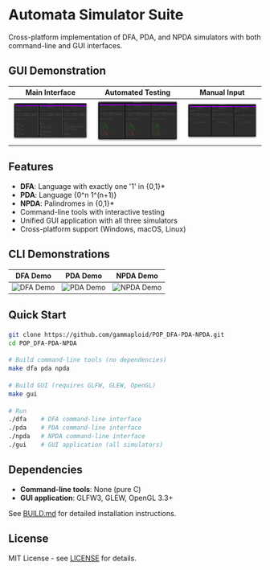 # Automata Simulator Suite

Cross-platform implementation of DFA, PDA, and NPDA simulators with both command-line and GUI interfaces.

## GUI Demonstration

| Main Interface | Automated Testing | Manual Input |
| :---: | :---: | :---: |
| ![GUI Interface](demo/g1.png) | ![GUI Automated Testing](demo/g2.png) | ![GUI Manual Input](demo/g3.png) |

## Features

- **DFA**: Language with exactly one '1' in {0,1}*
- **PDA**: Language {0^n 1^(n+1)} 
- **NPDA**: Palindromes in {0,1}*
- Command-line tools with interactive testing
- Unified GUI application with all three simulators
- Cross-platform support (Windows, macOS, Linux)

## CLI Demonstrations

| DFA Demo | PDA Demo | NPDA Demo |
| :---: | :---: | :---: |
| ![DFA Demo](demo/dfa.gif) | ![PDA Demo](demo/pda.gif) | ![NPDA Demo](demo/npda.gif) |

## Quick Start

```bash
git clone https://github.com/gammaploid/POP_DFA-PDA-NPDA.git
cd POP_DFA-PDA-NPDA

# Build command-line tools (no dependencies)
make dfa pda npda

# Build GUI (requires GLFW, GLEW, OpenGL)
make gui

# Run
./dfa    # DFA command-line interface
./pda    # PDA command-line interface  
./npda   # NPDA command-line interface
./gui    # GUI application (all simulators)
```

## Dependencies

- **Command-line tools**: None (pure C)
- **GUI application**: GLFW3, GLEW, OpenGL 3.3+

See [BUILD.md](BUILD.md) for detailed installation instructions.

## License

MIT License - see [LICENSE](LICENSE) for details.
